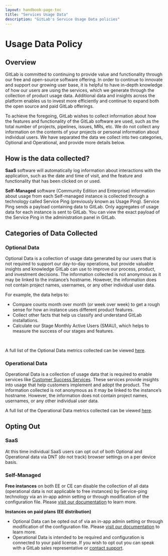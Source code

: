 ```yaml
---
layout: handbook-page-toc
title: "Services Usage Data"
description: "GitLab's Service Usage Data policies"
---
```


# Usage Data Policy
## Overview
GitLab is committed to continuing to provide value and functionality through our free and open-source software offering. In order to continue to innovate and support our growing user base, it is helpful to have in-depth knowledge of how our users are using the services, which we generate through the collection of product usage data. Additional data and insights across the platform enables us to invest more efficiently and continue to expand both the open source and paid GitLab offerings.

To achieve the foregoing, GitLab wishes to collect information about how the features and functionality of the GitLab software are used, such as the total number of projects, pipelines, issues, MRs, etc. We do not collect any information on the contents of your projects or personal information about individual users.  We have separated the data we collect into two categories, Optional and Operational, and provide more details below.

## How is the data collected?
**SaaS** software will automatically log information about interactions with the application, such as the date and time of visit, and the feature and functionality that has been clicked on or used. <br>

**Self-Managed** software (Community Edition and Enterprise) information about usage from each Self-managed instance is collected through a technology called Service Ping (previously known as Usage Ping). Service Ping sends a payload containing data to GitLab. Only aggregates of usage data for each instance is sent to GitLab. You can view the exact payload of the Service Ping in the administration panel in GitLab.

## Categories of Data Collected
### Optional Data
Optional Data is a collection of usage data generated by our users that is not required to support our day-to-day operations, but provide valuable insights and knowledge GitLab can use to improve our process, product, and investment decisions. The information collected is not anonymous as it may be linked to the instance’s hostname. However, the information does not contain project names, usernames, or any other individual user data. <br>

For example, the data helps to:
* Compare counts month over month (or week over week) to get a rough sense for how an instance uses different product features.
* Collect other facts that help us classify and understand GitLab installations.
* Calculate our Stage Monthly Active Users (SMAU), which helps to measure the success of our stages and features.
<br>

A full list of the Optional Data metrics collected can be viewed [here](https://gitlab-org.gitlab.io/growth/product-intelligence/metric-dictionary/?data_category=optional). 

### Operational Data
Operational Data is a collection of usage data that is required to enable services like [Customer Success Services](https://about.gitlab.com/services/customer-success-services/). These services provide insights into usage that help customers implement and adopt the product. The information collected is not anonymous as it may be linked to the instance’s hostname. However, the information does not contain project names, usernames, or any other individual user data.

A full list of the Operational Data metrics collected can be viewed [here](https://gitlab-org.gitlab.io/growth/product-intelligence/metric-dictionary/?data_category=operational).

## Opting Out
### SaaS
At this time individual SaaS users can opt out of both Optional and Operational data via DNT (do not track) browser settings on a per device basis. 
<br>

### Self-Managed
**Free instances** on both EE or CE can disable the collection of all data (operational data is not applicable to free instances) by Service-ping technology via an in-app admin setting or through modification of the configuration file. Please [visit our documentation](https://docs.gitlab.com/ee/development/service_ping/index.html#disable-service-ping) to learn more. 
<br>

**Instances on paid plans (EE distribution)**
* Optional Data can be opted out of via an in-app admin setting or through modification of the configuration file. Please [visit our documentation](https://docs.gitlab.com/ee/development/service_ping/index.html#disable-service-ping) to learn more.
* Operational Data is intended to be required and configuration is connected to your paid license. If you wish to opt out you can speak with a GitLab sales representative or [contact support](https://support.gitlab.com/hc/en-us/requests/new). 




